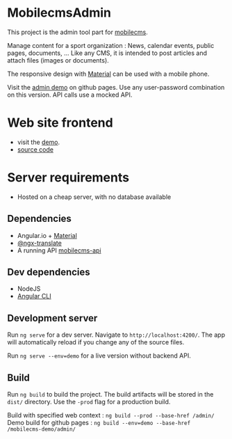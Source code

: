 # MobilecmsAdmin

This project is the admin tool part for [mobilecms](https://github.com/OlivierB29/mobilecms).

Manage content for a sport organization : News, calendar events, public pages, documents, ...
Like any CMS, it is intended to post articles and attach files (images or documents).

The responsive design with [Material](https://material.angular.io/) can be used with a mobile phone.

Visit the [admin demo](https://olivierb29.github.io/mobilecms-demo/admin) on github pages.
Use any user-password combination on this version. API calls use a mocked API.

# Web site frontend
- visit the [demo](https://olivierb29.github.io/mobilecms-demo).
- [source code](https://github.com/OlivierB29/mobilecms)

# Server requirements
- Hosted on a cheap server, with no database available

## Dependencies
- Angular.io + [Material](https://material.angular.io/)
- [@ngx-translate](http://www.ngx-translate.com/)
- A running API [mobilecms-api](https://github.com/OlivierB29/mobilecms-api)

## Dev dependencies

- NodeJS
- [Angular CLI](https://cli.angular.io/)

## Development server

Run `ng serve` for a dev server. Navigate to `http://localhost:4200/`. The app will automatically reload if you change any of the source files.

Run `ng serve --env=demo` for a live version without backend API.

## Build

Run `ng build` to build the project. The build artifacts will be stored in the `dist/` directory. Use the `-prod` flag for a production build.

Build with specified web context : `ng build --prod --base-href /admin/`
Demo build for github pages : `ng build --env=demo --base-href /mobilecms-demo/admin/`

